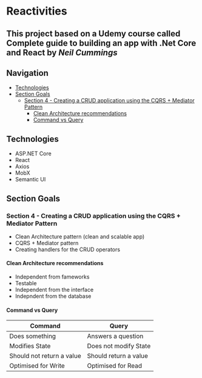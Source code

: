 # Reactivities

## This project based on a Udemy course called **Complete guide to building an app with .Net Core and React** by _Neil Cummings_

## Navigation

- [Technologies](#technologies)
- [Section Goals](#section-goals)
  - [Section 4 - Creating a CRUD application using the CQRS + Mediator Pattern](#section-4)
    - [Clean Architecture recommendations](#clean-architecture-recommendations)
    - [Command vs Query](#command-vs-query)

## Technologies

- <span>ASP.<span>NET Core
- React
- Axios
- MobX
- Semantic UI

## Section Goals

### Section 4 - Creating a CRUD application using the CQRS + Mediator Pattern

- Clean Architecture pattern (clean and scalable app)
- CQRS + Mediator pattern
- Creating handlers for the CRUD operators

#### Clean Architecture recommendations
- Independent from fameworks
- Testable
- Independent from the interface
- Indepndent from the database

#### Command vs Query
Command | Query
------- | -----
Does something | Answers a question
Modifies State | Does not modify State
Should not return a value | Should return a value
Optimised for Write | Optimised for Read

